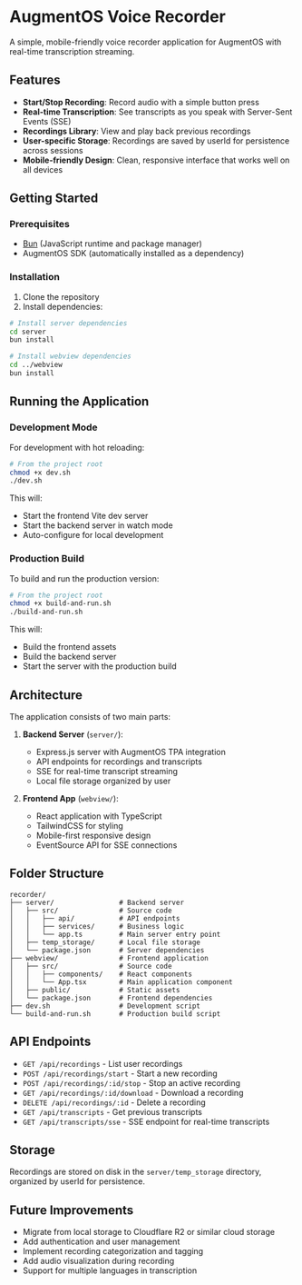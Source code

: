 # AugmentOS Voice Recorder

A simple, mobile-friendly voice recorder application for AugmentOS with real-time transcription streaming.

## Features

- **Start/Stop Recording**: Record audio with a simple button press
- **Real-time Transcription**: See transcripts as you speak with Server-Sent Events (SSE)
- **Recordings Library**: View and play back previous recordings
- **User-specific Storage**: Recordings are saved by userId for persistence across sessions
- **Mobile-friendly Design**: Clean, responsive interface that works well on all devices

## Getting Started

### Prerequisites

- [Bun](https://bun.sh/) (JavaScript runtime and package manager)
- AugmentOS SDK (automatically installed as a dependency)

### Installation

1. Clone the repository
2. Install dependencies:

```bash
# Install server dependencies
cd server
bun install

# Install webview dependencies
cd ../webview
bun install
```

## Running the Application

### Development Mode

For development with hot reloading:

```bash
# From the project root
chmod +x dev.sh
./dev.sh
```

This will:
- Start the frontend Vite dev server
- Start the backend server in watch mode
- Auto-configure for local development

### Production Build

To build and run the production version:

```bash
# From the project root
chmod +x build-and-run.sh
./build-and-run.sh
```

This will:
- Build the frontend assets
- Build the backend server
- Start the server with the production build

## Architecture

The application consists of two main parts:

1. **Backend Server** (`server/`):
   - Express.js server with AugmentOS TPA integration
   - API endpoints for recordings and transcripts
   - SSE for real-time transcript streaming
   - Local file storage organized by user

2. **Frontend App** (`webview/`):
   - React application with TypeScript
   - TailwindCSS for styling
   - Mobile-first responsive design
   - EventSource API for SSE connections

## Folder Structure

```
recorder/
├── server/                # Backend server
│   ├── src/               # Source code
│   │   ├── api/           # API endpoints
│   │   ├── services/      # Business logic
│   │   └── app.ts         # Main server entry point
│   ├── temp_storage/      # Local file storage
│   └── package.json       # Server dependencies
├── webview/               # Frontend application
│   ├── src/               # Source code
│   │   ├── components/    # React components
│   │   └── App.tsx        # Main application component
│   ├── public/            # Static assets
│   └── package.json       # Frontend dependencies
├── dev.sh                 # Development script
└── build-and-run.sh       # Production build script
```

## API Endpoints

- `GET /api/recordings` - List user recordings
- `POST /api/recordings/start` - Start a new recording
- `POST /api/recordings/:id/stop` - Stop an active recording
- `GET /api/recordings/:id/download` - Download a recording
- `DELETE /api/recordings/:id` - Delete a recording
- `GET /api/transcripts` - Get previous transcripts
- `GET /api/transcripts/sse` - SSE endpoint for real-time transcripts

## Storage

Recordings are stored on disk in the `server/temp_storage` directory, organized by userId for persistence.

## Future Improvements

- Migrate from local storage to Cloudflare R2 or similar cloud storage
- Add authentication and user management
- Implement recording categorization and tagging
- Add audio visualization during recording
- Support for multiple languages in transcription